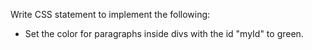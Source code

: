 Write CSS statement to implement the following:
- Set the color for paragraphs inside divs with the id "myId" to green.